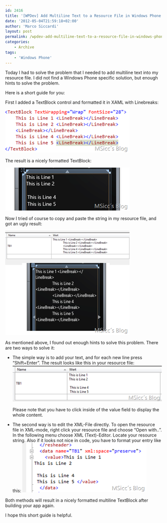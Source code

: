```yaml
---
id: 2416
title: '[WPDev] Add Multiline Text to a Resource File in Windows Phone'
date: '2012-05-04T21:59:18+02:00'
author: 'Marco Siccardi'
layout: post
permalink: /wpdev-add-multiline-text-to-a-resource-file-in-windows-phone/
categories:
    - Archive
tags:
    - 'Windows Phone'
---
```


Today I had to solve the problem that I needed to add multiline text into my resource file. I did not find a Windows Phone specific solution, but enough hints to solve the problem.

Here is a short guide for you:

First I added a TextBlock control and formatted it in XAML with Linebreaks:

[![TextBlockLineBreaks](/assets/img/2012/05/TextBlockLineBreaks.png "TextBlockLineBreaks")](/assets/img/2012/05/TextBlockLineBreaks.png)

The result is a nicely formatted TextBlock:

[![TextBlockResultCorrect](/assets/img/2012/05/TextBlockResultCorrect.png "TextBlockResultCorrect")](/assets/img/2012/05/TextBlockResultCorrect.png)

Now I tried of course to copy and paste the string in my resource file, and got an ugly result:

[![ResourceCopyPasteTextBlockResult](/assets/img/2012/05/ResourceCopyPasteTextBlockResult.png "ResourceCopyPasteTextBlockResult")](/assets/img/2012/05/ResourceCopyPasteTextBlockResult.png)

As mentioned above, I found out enough hints to solve this problem. There are two ways to solve it:

- The simple way is to add your text, and for each new line press “Shift+Enter”. The result looks like this in your resource file: [![cleanResource](/assets/img/2012/05/cleanResource.png "cleanResource")](/assets/img/2012/05/cleanResource.png)
    
    Please note that you have to click inside of the value field to display the whole content.
- The second way is to edit the XML-File directly. To open the resource file in XML-mode, right click your resource file and choose “Open with..”. In the following menu choose XML (Text)-Editor. Locate your resource string. Also if it looks not nice in code, you have to format your entry like this: [![xmlResourceLinebreak](/assets/img/2012/05/xmlResourceLinebreak.png "xmlResourceLinebreak")](/assets/img/2012/05/xmlResourceLinebreak.png)

Both methods will result in a nicely formatted multiline TextBlock after building your app again.

I hope this short guide is helpful.